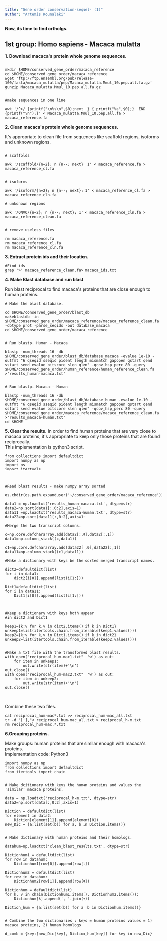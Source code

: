 ```yaml
---
title: "Gene order conservation-sequel- (1)"
author: "Artemis Kounalaki"
---
```


**Now, its time to find ortholgs.** <br />
## 1st group: Homo sapiens - Macaca mulatta <br />
**1. Download macaca's protein whole genome sequences.**
<br />

```

mkdir $HOME/conserved_gene_order/macaca_reference
cd $HOME/conserved_gene_order/macaca_reference
wget 'ftp://ftp.ensembl.org/pub/release-100/fasta/macaca_mulatta/pep/Macaca_mulatta.Mmul_10.pep.all.fa.gz'
gunzip Macaca_mulatta.Mmul_10.pep.all.fa.gz


#make sequences in one line

awk '/^>/ {printf("\n%s\n",$0);next; } { printf("%s",$0);}  END {printf("\n");}' < Macaca_mulatta.Mmul_10.pep.all.fa > macaca_reference.fa

```


**2. Clean macaca's protein whole genome sequences.**

It's appropriate to clean file from sequences like scaffold regions, isoforms and unknown regions.<br/>

```

# scaffolds

awk '/scaffold/{n=2}; n {n--; next}; 1' < macaca_reference.fa > macaca_reference_cl.fa


# isoforms

awk '/isoform/{n=2}; n {n--; next}; 1' < macaca_reference_cl.fa > macaca_reference_cln.fa

# unkonown regions

awk '/QNVO/{n=2}; n {n--; next}; 1' < macaca_reference_cln.fa > macaca_reference_clean.fa


# remove useless files

rm macaca_reference.fa
rm macaca_reference_cl.fa
rm macaca_reference_cln.fa

```


**3. Extract protein ids and their location.**
<br/>

```
#Find ids
grep '>' macaca_reference_clean.fa> macaca_ids.txt

```


**4. Make Blast database and run blast.**

Run blast reciprocal to find macaca's proteins that are close enough to human proteins.
<br/>
```
# Make the blast database.

cd $HOME/conserved_gene_order/blast_db
makeblastdb -in $HOME/conserved_gene_order/macaca_reference/macaca_reference_clean.fa -dbtype prot -parse_seqids -out database_macaca
cd $HOME/conserved_gene_order/macaca_reference


# Run blastp. Human - Macaca

blastp -num_threads 16 -db $HOME/conserved_gene_order/blast_db/database_macaca -evalue 1e-10 -outfmt "6 qseqid sseqid pident length mismatch gapopen qstart qend sstart send evalue bitscore slen qlen" -qcov_hsp_perc 80 -query $HOME/conserved_gene_order/human_reference/human_reference_clean.fa >'results_human-macaca.txt'


# Run blastp. Macaca - Human

blastp -num_threads 16 -db $HOME/conserved_gene_order/blast_db/database_human -evalue 1e-10 -outfmt "6 qseqid sseqid pident length mismatch gapopen qstart qend sstart send evalue bitscore slen qlen" -qcov_hsp_perc 80 -query $HOME/conserved_gene_order/macaca_reference/macaca_reference_clean.fa >'results_macaca-human.txt'
cd $HOME
```


**5. Clear the results.**
In order to find human proteins that are very close to macaca proteins, it's appropriate to keep only those proteins that are found reciprocally.
 <br/>
 This implementation is python3 script. <br/>

 ```
 from collections import defaultdict
 import numpy as np
 import os
 import itertools



 #Read blast results - make numpy array sorted

 os.chdir(os.path.expanduser('~/conserved_gene_order/macaca_reference'))

 data1 = np.loadtxt('results_human-macaca.txt', dtype=str)
 data2=np.sort(data1[:,0:2],axis=1)
 data11 =np.loadtxt('results_macaca-human.txt', dtype=str)
 data22=np.sort(data11[:,0:2],axis=1)

 #Merge the two transcript columns.

 c=np.core.defchararray.add(data2[:,0],data2[:,1])
 data1=np.column_stack((c,data1))

 c1=np.core.defchararray.add(data22[:,0],data22[:,1])
 data11=np.column_stack((c1,data11))

 #Make a dictionary with keys be the sorted merged transcript names.

 dict2=defaultdict(list)
 for i in data1:
     dict2[i[0]].append(list(i[1:]))

 Dict1=defaultdict(list)
 for i in data11:
     Dict1[i[0]].append(list(i[1:]))



 #Keep a dictionary with keys both appear
 #in dict2 and Dict1

 keep1={k:v for k,v in dict2.items() if k in Dict1}
 unkeep1=list(itertools.chain.from_iterable(keep1.values()))
 keep2={k:v for k,v in Dict1.items() if k in dict2}
 unkeep2=list(itertools.chain.from_iterable(keep2.values()))


 #Make a txt file with the transformed blast results.
 with open("reciprocal_hum-mac1.txt", 'w') as out:
     for item in unkeep1:
         out.write(str(item)+'\n')
 out.close()
 with open("reciprocal_hum-mac2.txt", 'w') as out:
     for item in unkeep2:
         out.write(str(item)+'\n')
 out.close()
 ```
 <br/>

Combine these two files. <br/>
```
cat reciprocal_hum-mac*.txt >> reciprocal_hum-mac_all.txt
tr -d "['],"< reciprocal_hum-mac_all.txt > reciprocal_h-m.txt
rm reciprocal_hum-mac.*.txt
```

**6.Grouping proteins.**

Make groups: human proteins that are similar enough with macaca's proteins.
<br/>
Implementation code: Python3 <br/>

```
import numpy as np
from collections import defaultdict
from itertools import chain


# Make dcitionary with keys the human proteins and values the 'similar' macaca proteins.

data = np.loadtxt('reciprocal_h-m.txt', dtype=str)
data2=np.sort(data[:,0:2],axis=1)

Diction = defaultdict(list)
for element in data2:
    Diction[element[1]].append(element[0])
new_Dic = {a:list(set(b)) for a, b in Diction.items()}


# Make dictionary with human proteins and their homologs.

datahum=np.loadtxt('clean_blast_results.txt', dtype=str)

Dictionhum1 = defaultdict(list)
for row in datahum:
    Dictionhum1[row[0]].append(row[1])

Dictionhum2 = defaultdict(list)
for row in datahum:
    Dictionhum2[row[1]].append(row[0])

Dictionhum = defaultdict(list)
for k, v in chain(Dictionhum1.items(), Dictionhum2.items()):
    Dictionhum[k].append(', '.join(v))

Diction_hum = {a:list(set(b)) for a, b in Dictionhum.items()}


# Combine the two dictionaries : keys = human proteins values = 1) macaca proteins, 2) human homologs

d_comb = {key:[new_Dic[key], Diction_hum[key]] for key in new_Dic}

```
